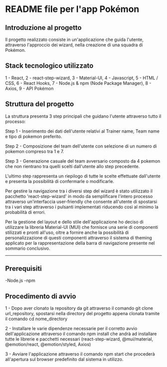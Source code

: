 # README file per l'app Pokémon

## Introduzione al progetto 

Il progetto realizzato consiste in un'applicazione che guida l'utente, attraverso l'approccio dei wizard, nella creazione di una squadra di Pokémon. 

## Stack tecnologico utilizzato

1 - React, 
2 - react-step-wizard,
3 - Material-UI,
4 - Javascript,
5 - HTML / CSS,
6 - React Hooks,
7 - Node.js & npm (Node Package Manager),
8 - Axios,
9 - API Pokémon


## Struttura del progetto
La struttura presenta 3 step principali che guidano l'utente attraverso tutto il processo:

Step 1 - Inserimento dei dati dell'utente relativi al Trainer name, Team name e tipo di pokemon preferito.

Step 2 - Composizione del team dell'utente con selezione di un numero di pokemon compreso tra 1 e 7.

Step 3 -  Generazione casuale del team avversario composto da 4 pokemon che non rientrano tra quelli scelti dall'utente allo step precedente.

L'ultimo step rappresenta un riepilogo di tutte le scelte effettuate dall'utente e presenta la possibilità di confermarle o modificarle.  

Per gestire la navigazione tra i diversi step del wizard è stato utilizzato il pacchetto 'react-step-wizard' in modo da semplificare l'intero processo attraverso un'interfaccia user-friendly che consente all'utente di spostarsi tra i vari step attraverso i pulsanti implementati riducendo così al minimo la probabilità di errori.

Per la gestione del layout e dello stile dell'applicazione ho deciso di utilizzare la libreria Material-UI (MUI) che fornisce una serie di componenti stilizzati e pronti all'uso, oltre a fornire
anche la possibilità di personalizzazione di questi componenti attraverso il sistema di theming applicato per la rappresentazione della barra di navigazione presente nel sommario conclusivo.


----------------------------------------------------------------------------------

## Prerequisiti
-Node.js 
-npm

## Procedimento di avvio
1 - Dopo aver clonato la repository da git attraverso il comando git clone url_repository, 
spostarsi nella directory del progetto appena clonata tramite il comando cd nome_directory

2 - Installare le varie dipendenze necessarie per il corretto avvio dell'applicazione attraverso il comando npm install che andrà ad installare tutte le librerie e pacchetti necessari 
(react-step-wizard, @mui/material, @emotion/react, @emotion/styled, Axios)

3 - Avviare l'applicazione attraverso il comando npm start che procederà all'apertura sul browser predefinito dal sistema in utilizzo. 




